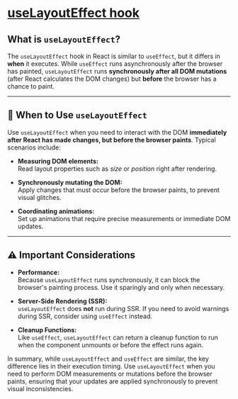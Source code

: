 #  [useLayoutEffect hook](https://youtu.be/wU57kvYOxT4?si=E1UB21GQeVpJKsWG&t=27) 

## What is `useLayoutEffect`?

The `useLayoutEffect` hook in React is similar to `useEffect`, but it differs in **when** it executes. While `useEffect` runs asynchronously after the browser has painted, `useLayoutEffect` runs **synchronously after all DOM mutations** (after React calculates the DOM changes) but **before** the browser has a chance to paint.

---

## 🧠 When to Use `useLayoutEffect`

Use `useLayoutEffect` when you need to interact with the DOM **immediately after React has made changes, but before the browser paints**. Typical scenarios include:

- **Measuring DOM elements:**  
    Read layout properties such as *size* or *position* right after rendering.

- **Synchronously mutating the DOM:**  
    Apply changes that must occur before the browser paints, to prevent visual glitches.

- **Coordinating animations:**  
    Set up animations that require precise measurements or immediate DOM updates.

---

## ⚠️ Important Considerations

- **Performance:**  
    Because `useLayoutEffect` runs synchronously, it can block the browser's painting process. Use it sparingly and only when necessary.

- **Server-Side Rendering (SSR):**  
    `useLayoutEffect` does **not** run during SSR. If you need to avoid warnings during SSR, consider using `useEffect` instead.

- **Cleanup Functions:**  
    Like `useEffect`, `useLayoutEffect` can return a cleanup function to run when the component unmounts or before the effect runs again.

In summary, while `useLayoutEffect` and `useEffect` are similar, the key difference lies in their execution timing. Use `useLayoutEffect` when you need to perform DOM measurements or mutations before the browser paints, ensuring that your updates are applied synchronously to prevent visual inconsistencies.
